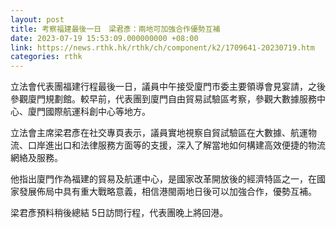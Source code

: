 ```yaml
---
layout: post
title: 考察福建最後一日　梁君彥：兩地可加強合作優勢互補
date: 2023-07-19 15:53:09.000000000 +08:00
link: https://news.rthk.hk/rthk/ch/component/k2/1709641-20230719.htm
categories: rthk
---
```


立法會代表團福建行程最後一日，議員中午接受廈門巿委主要領導會見宴請，之後參觀廈門規劃館。較早前，代表團到廈門自由貿易試驗區考察，參觀大數據服務中心、廈門國際航運科創中心等地方。 

立法會主席梁君彥在社交專頁表示，議員實地視察自貿試驗區在大數據、航運物流、口岸進出口和法律服務方面等的支援，深入了解當地如何構建高效便捷的物流網絡及服務。

他指出廈門作為福建的貿易及航運中心，是國家改革開放後的經濟特區之一，在國家發展佈局中具有重大戰略意義，相信港閩兩地日後可以加強合作，優勢互補。

梁君彥預料稍後總結 5日訪問行程，代表團晚上將回港。
